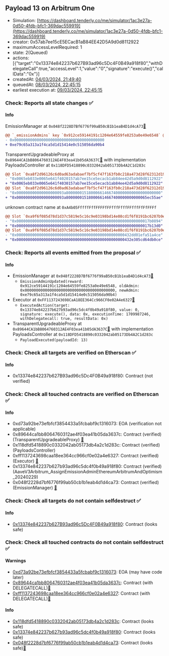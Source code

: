 ## Payload 13 on Arbitrum One

- Simulation: [https://dashboard.tenderly.co/me/simulator/1ac3e27a-0d50-4fdb-bfc1-369dac559919](https://dashboard.tenderly.co/me/simulator/1ac3e27a-0d50-4fdb-bfc1-369dac559919)
- creator: 0x57ab7ee15cE5ECacB1aB84EE42D5A9d0d8112922
- maximumAccessLevelRequired: 1
- state: 2(Queued)
- actions: [{"target":"0x13374e842237b627B93ad96c5Dc4F0B49a918f80","withDelegateCall":true,"accessLevel":1,"value":"0","signature":"execute()","callData":"0x"}]
- createdAt: [04/03/2024, 21:49:40](https://arbiscan.io/tx/0x9103eae8c64fd1eebd6fc8991f2f9d8d12925f9c1e9d13a2fe9e2f7da8f37df9)
- queuedAt: [08/03/2024, 22:45:15](https://arbiscan.io/tx/0xc82d1769dfd5c96057ebe71682d3d0f1d342cddb9ecf3a4f421be7b8b919222d)
- earliest execution at: [09/03/2024, 22:45:15](https://www.epochconverter.com/countdown?q=1710024315)

### Check: Reports all state changes :white_check_mark:

#### Info


EmissionManager at `0x048f2228D7Bf6776f99aB50cB1b1eaB4D1d4cA73`[:ghost:](https://github.com/bgd-labs/aave-address-book "AaveV3Arbitrum.EMISSION_MANAGER")
```diff
@@ `_emissionAdmins` key `0x912ce59144191c1204e64559fe8253a0e49e6548` @@
- 0x0000000000000000000000000000000000000000
+ 0xe79c65a313a1f4ca5d1d15414e0c515056da90b4

```

TransparentUpgradeableProxy at `0x89644CA1bB8064760312AE4F03ea41b05dA3637C`[:ghost:](https://github.com/bgd-labs/aave-address-book "GovernanceV3Arbitrum.PAYLOADS_CONTROLLER") with implementation PayloadsController at `0x118DFD5418890c0332042ab05173Db4A2C1d283c`
```diff
@@ Slot `0xa8f2d96126c6d0ad63adabaef7bf5cf47f163fb0c218a473d28f62312d197bcf` @@
- "0x0065eb033e0065e641f4020157ab7ee15ce5ecacb1ab84ee42d5a9d0d8112922"
+ "0x0065eb033e0065e641f4030157ab7ee15ce5ecacb1ab84ee42d5a9d0d8112922"
@@ Slot `0xa8f2d96126c6d0ad63adabaef7bf5cf47f163fb0c218a473d28f62312d197bd0` @@
- "0x000000000000000000093a800000015180006614667400000000000000000000"
+ "0x000000000000000000093a800000015180006614667400000000000065ec55ae"
```

unknown contract name at `0xA4b05FffffFffFFFFfFFfffFfffFFfffFfFfFFFf`
```diff
@@ Slot `0xa9f6f085d78d1d37c5819e5c16c9e03198bd14e08cd1f6f8191bc6207b9e9706` @@
- "0x00000000000000000000000000000000000000000000000000000000017b0894"
+ "0x00000000000000000000000000000000000000000000000000000000017b13d0"
@@ Slot `0xa9f6f085d78d1d37c5819e5c16c9e03198bd14e08cd1f6f8191bc6207b9e970b` @@
- "0x000000000000000000000000000000000000000000000000432dd01efa51a4ce"
+ "0x000000000000000000000000000000000000000000000000432e305cd64db0ce"
```


### Check: Reports all events emitted from the proposal :white_check_mark:

#### Info

- EmissionManager at `0x048f2228D7Bf6776f99aB50cB1b1eaB4D1d4cA73`[:ghost:](https://github.com/bgd-labs/aave-address-book "AaveV3Arbitrum.EMISSION_MANAGER")
  - `EmissionAdminUpdated(reward: 0x912ce59144191c1204e64559fe8253a0e49e6548, oldAdmin: 0x0000000000000000000000000000000000000000, newAdmin: 0xe79c65a313a1f4ca5d1d15414e0c515056da90b4)`
- Executor at `0xFF1137243698CaA18EE364Cc966CF0e02A4e6327`[:ghost:](https://github.com/bgd-labs/aave-address-book "AaveV3Arbitrum.ACL_ADMIN, GovernanceV3Arbitrum.EXECUTOR_LVL_1")
  - `ExecutedAction(target: 0x13374e842237b627b93ad96c5dc4f0b49a918f80, value: 0, signature: execute(), data: 0x, executionTime: 1709987246, withDelegatecall: true, resultData: 0x)`
- TransparentUpgradeableProxy at `0x89644CA1bB8064760312AE4F03ea41b05dA3637C`[:ghost:](https://github.com/bgd-labs/aave-address-book "GovernanceV3Arbitrum.PAYLOADS_CONTROLLER") with implementation PayloadsController at `0x118DFD5418890c0332042ab05173Db4A2C1d283c`
  - `PayloadExecuted(payloadId: 13)`

### Check: Check all targets are verified on Etherscan :white_check_mark:

#### Info

- 0x13374e842237b627B93ad96c5Dc4F0B49a918f80: Contract (not verified) 

### Check: Check all touched contracts are verified on Etherscan :white_check_mark:

#### Info

- 0xd73a92be73efbfcf3854433a5fcbabf9c1316073: EOA (verification not applicable)
- 0x89644ca1bb8064760312ae4f03ea41b05da3637c: Contract (verified) (TransparentUpgradeableProxy) [:ghost:](https://github.com/bgd-labs/aave-address-book "GovernanceV3Arbitrum.PAYLOADS_CONTROLLER")
- 0x118dfd5418890c0332042ab05173db4a2c1d283c: Contract (verified) (PayloadsController) 
- 0xff1137243698caa18ee364cc966cf0e02a4e6327: Contract (verified) (Executor) [:ghost:](https://github.com/bgd-labs/aave-address-book "AaveV3Arbitrum.ACL_ADMIN, GovernanceV3Arbitrum.EXECUTOR_LVL_1")
- 0x13374e842237b627b93ad96c5dc4f0b49a918f80: Contract (verified) (AaveV3Arbitrum_AssignEmissionAdminEthereumArbitrumAndOptimism_20240229) 
- 0x048f2228d7bf6776f99ab50cb1b1eab4d1d4ca73: Contract (verified) (EmissionManager) [:ghost:](https://github.com/bgd-labs/aave-address-book "AaveV3Arbitrum.EMISSION_MANAGER")

### Check: Check all targets do not contain selfdestruct :white_check_mark:

#### Info

- [0x13374e842237b627B93ad96c5Dc4F0B49a918f80](https://arbiscan.io/address/0x13374e842237b627B93ad96c5Dc4F0B49a918f80): Contract (looks safe)

### Check: Check all touched contracts do not contain selfdestruct :white_check_mark:

#### Warnings

- [0xd73a92be73efbfcf3854433a5fcbabf9c1316073](https://arbiscan.io/address/0xd73a92be73efbfcf3854433a5fcbabf9c1316073): EOA (may have code later)
- [0x89644ca1bb8064760312ae4f03ea41b05da3637c](https://arbiscan.io/address/0x89644ca1bb8064760312ae4f03ea41b05da3637c): Contract (with DELEGATECALL)[:ghost:](https://github.com/bgd-labs/aave-address-book "GovernanceV3Arbitrum.PAYLOADS_CONTROLLER")
- [0xff1137243698caa18ee364cc966cf0e02a4e6327](https://arbiscan.io/address/0xff1137243698caa18ee364cc966cf0e02a4e6327): Contract (with DELEGATECALL)[:ghost:](https://github.com/bgd-labs/aave-address-book "AaveV3Arbitrum.ACL_ADMIN, GovernanceV3Arbitrum.EXECUTOR_LVL_1")

#### Info

- [0x118dfd5418890c0332042ab05173db4a2c1d283c](https://arbiscan.io/address/0x118dfd5418890c0332042ab05173db4a2c1d283c): Contract (looks safe)
- [0x13374e842237b627b93ad96c5dc4f0b49a918f80](https://arbiscan.io/address/0x13374e842237b627b93ad96c5dc4f0b49a918f80): Contract (looks safe)
- [0x048f2228d7bf6776f99ab50cb1b1eab4d1d4ca73](https://arbiscan.io/address/0x048f2228d7bf6776f99ab50cb1b1eab4d1d4ca73): Contract (looks safe)[:ghost:](https://github.com/bgd-labs/aave-address-book "AaveV3Arbitrum.EMISSION_MANAGER")

